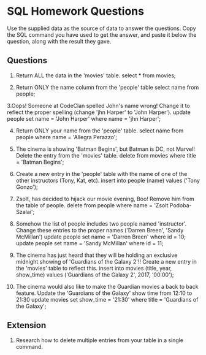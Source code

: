 # SQL Homework Questions

Use the supplied data as the source of data to answer the questions.  Copy the SQL command you have used to get the answer, and paste it below the question, along with the result they gave.

## Questions

1. Return ALL the data in the 'movies' table.
select * from movies;

2. Return ONLY the name column from the 'people' table
select name from people;

3.Oops! Someone at CodeClan spelled John's name wrong! Change it to reflect the proper spelling (change 'jhn Harper' to 'John Harper').
update people set name = 'John Harper' where name = 'jhn Harper';

4. Return ONLY your name from the 'people' table.
select name from people where name = 'Allegra Perazzo';

5. The cinema is showing 'Batman Begins', but Batman is DC, not Marvel! Delete the entry from the 'movies' table.
delete from movies where title = 'Batman Begins';

6. Create a new entry in the 'people' table with the name of one of the other instructors (Tony, Kat, etc).
insert into people (name) values ('Tony Gonzo');

7. Zsolt, has decided to hijack our movie evening, Boo! Remove him from the table of people.
delete from people where name = 'Zsolt Podoba-Szalai';

8. Somehow the list of people includes two people named 'instructor'. Change these entries to the proper names ('Darren Breen', 'Sandy McMillan')
update people set name = 'Darren Breen' where id = 10;
update people set name = 'Sandy McMillan' where id = 11;

9. The cinema has just heard that they will be holding an exclusive midnight showing of 'Guardians of the Galaxy 2'!! Create a new entry in the 'movies' table to reflect this.
insert into movies (title, year, show_time) values ('Guardians of the Galaxy 2', 2017, '00:00');

10. The cinema would also like to make the Guardian movies a back to back feature. Update the 'Guardians of the Galaxy' show time from 12:10 to 21:30
update movies set show_time = '21:30' where title = 'Guardians of the Galaxy';

## Extension

1. Research how to delete multiple entries from your table in a single command.
